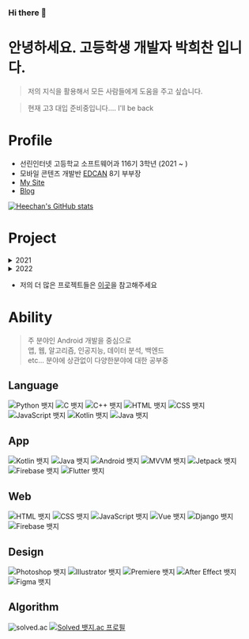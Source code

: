 ### Hi there 👋

# 안녕하세요. 고등학생 개발자 <b>박희찬</b> 입니다.

> 저의 지식을 활용해서 모든 사람들에게 도움을 주고 싶습니다.

> 현재 고3 대입 준비중입니다.... I'll be back

# Profile
- 선린인터넷 고등학교 소프트웨어과 116기 3학년 (2021 ~ )
- 모바일 콘텐즈 개발반 [EDCAN](https://edcan.kr) 8기 부부장
- [My Site](https://kichan.dev) 
- [Blog](https://velog.io/@ckstmznf)

[![Heechan's GitHub stats](https://github-readme-stats.vercel.app/api?username=kichan05)](https://github.com/anuraghazra/github-readme-stats)

# Project
<details>
<summary>2021</summary>

- 진법 - WEB
  - 다양한 진법 연산 공부를 위해 제작한 웹사이트 입니다.
  - [Repostory](https://github.com/kichan05/jinbub)
  - [Relase](https://jinbub.chanschool77.repl.co)

- Exam - EB
  - 선린 국어 교과, 어휘 공부를 위해 제작한 웹사이트 입니다.
  - [Repostory](https://github.com/kichan05/Sunrin-Korean-Exam)
  - [Relase](exam.chanschool77.repl.co/)
  
- 공부 일기	- Android
  - 오늘 공부한 공부법을 기록하는 앱입니다.
  - [Repostory](https://github.com/kichan05/StudyDiary)
  - [Relase](exam.chanschool77.repl.co/)

- Trace of You - Andrid
  - 위치 기반의 SNS. 선린 2022 디지털콘텐츠 경진대회 출품작
  - [Repostory](https://github.com/kichan05/digital_contest)
  - [Relase](exam.chanschool77.repl.co/)

</details>

<details>
<summary>2022</summary>

- 2022 EDCAN Web - WEB
  - EDCAN의 2022년 버전 웹사이트 입니다.
  - [Repostory](https://github.com/kichan05/2022-EDCAN-Web)
  - [Relase](https://edcan.kr)

- How to Sunrin - Android
  - 선린 신입생을 위한 선린생활 도움앱 입니다.
  - [Repostory](https://github.com/kichan05/How-to-Sunrin)
  - [Relase](https://github.com/kichan05/How-to-Sunrin/releases)

- 급식의 민족 - Flutter, BackEnd(Django)
  - 우리 학교의 급식을 평가 할 수 있는, 급식 평점앱입니다.
  - [Repostory](https://github.com/kichan05/PeopleOfMeal)

- Membeder - Android
  - IT 종사자들을 위한, 팀빌딩 앱입니다.
  - [Repostory](https://github.com/membeder)

</details>

- 저의 더 많은 프로젝트들은 [이곳](https://heechan0213.notion.site/Heechan-s-Portfolio-77907808d4fa45bc966db7bc57189e43)을 참고해주세요

# Ability
  > 주 분야인 Android 개발을 중심으로 <br>
  > 앱, 웹, 알고리즘, 인공지능, 데이터 분석, 백엔드<br>
  > etc... 분야에 상관없이 다양한분야에 대한 공부중

## Language
![Python 뱃지](https://img.shields.io/badge/Python-7/10-3776AB?logo=Python&logoColor=white)
![C 뱃지](https://img.shields.io/badge/C-5/10-A8B9CC?logo=C&logoColor=white)
![C++ 뱃지](https://img.shields.io/badge/C++-5/10-00599C?logo=Cplusplus&logoColor=white)
![HTML 뱃지](https://img.shields.io/badge/HTML-6/10-E34F26?logo=HTML&logoColor=white)
![CSS 뱃지](https://img.shields.io/badge/CSS-4/10-1572B6?logo=CSS&logoColor=white)
![JavaScript 뱃지](https://img.shields.io/badge/JavaScript-5/10-F7DF1E?logo=JavaScript&logoColor=white)
![Kotlin 뱃지](https://img.shields.io/badge/Kotlin-6/10-7F52FF?logo=Kotlin&logoColor=white)
![Java 뱃지](https://img.shields.io/badge/Java-5/10-007396?logo=Java&logoColor=white)

## App
![Kotlin 뱃지](https://img.shields.io/badge/Kotlin-6/10-7F52FF?logo=Kotlin&logoColor=white)
![Java 뱃지](https://img.shields.io/badge/Java-5/10-007396?logo=Java&logoColor=white)
![Android 뱃지](https://img.shields.io/badge/Android-6/10-3DDC84?logo=Android&logoColor=white)
![MVVM 뱃지](https://img.shields.io/badge/MVVM-8/10-3DDC84?logo=MVVM&logoColor=white)
![Jetpack 뱃지](https://img.shields.io/badge/Jetpack-6/10-4285F4?logo=Jetpack&logoColor=white)
![Firebase 뱃지](https://img.shields.io/badge/Firebase-6/10-FFCA28?logo=Firebase&logoColor=white)
![Flutter 뱃지](https://img.shields.io/badge/Flutter-4/10-02569B?logo=Flutter&logoColor=white)

## Web
![HTML 뱃지](https://img.shields.io/badge/HTML-6/10-E34F26?logo=HTML&logoColor=white)
![CSS 뱃지](https://img.shields.io/badge/CSS-4/10-1572B6?logo=CSS&logoColor=white)
![JavaScript 뱃지](https://img.shields.io/badge/JavaScript-5/10-F7DF1E?logo=JavaScript&logoColor=white)
![Vue 뱃지](https://img.shields.io/badge/Vue.js-6/10-4FC08D?logo=Vue.js&logoColor=white)
![Django 뱃지](https://img.shields.io/badge/Django-5/10-092E20?logo=Django&logoColor=white)
![Firebase 뱃지](https://img.shields.io/badge/Firebase-5/10-FFCA28?logo=Firebase&logoColor=white)

## Design
![Photoshop 뱃지](https://img.shields.io/badge/Photoshop-5/10-31A8FF?logo=AdobePhotoshop&logoColor=white)
![Illustrator 뱃지](https://img.shields.io/badge/Illustrator-5/10-FF9A00?logo=AdobeIllustrator&logoColor=white)
![Premiere 뱃지](https://img.shields.io/badge/PremierePro-3/10-9999FF?logo=AdobePremierePro&logoColor=white)
![After Effect 뱃지](https://img.shields.io/badge/AfterEffects-3/10-9999FF?logo=AdobeAfterEffects&logoColor=white)
![Figma 뱃지](https://img.shields.io/badge/Figma-7/10-F24E1E?logo=Figma&logoColor=white)

## Algorithm
![solved.ac](http://mazandi.herokuapp.com/api?handle=ckstmznf&theme=dark")
[![Solved 뱃지.ac 프로필](http://mazassumnida.wtf/api/v2/generate_badge?boj=ckstmznf)](https://solved.ac/ckstmznf)
